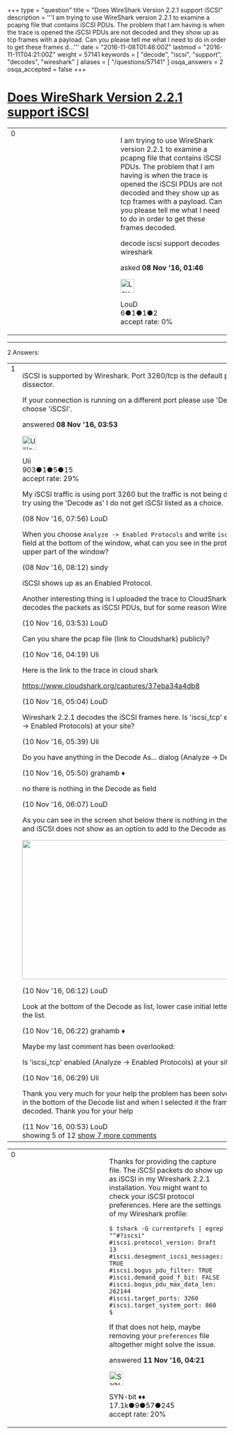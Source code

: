 +++
type = "question"
title = "Does WireShark Version 2.2.1 support iSCSI"
description = '''I am trying to use WireShark version 2.2.1 to examine a pcapng file that contains iSCSI PDUs. The problem that I am having is when the trace is opened the iSCSI PDUs are not decoded and they show up as tcp frames with a payload. Can you please tell me what I need to do in order to get these frames d...'''
date = "2016-11-08T01:46:00Z"
lastmod = "2016-11-11T04:21:00Z"
weight = 57141
keywords = [ "decode", "iscsi", "support", "decodes", "wireshark" ]
aliases = [ "/questions/57141" ]
osqa_answers = 2
osqa_accepted = false
+++

<div class="headNormal">

# [Does WireShark Version 2.2.1 support iSCSI](/questions/57141/does-wireshark-version-221-support-iscsi)

</div>

<div id="main-body">

<div id="askform">

<table id="question-table" style="width:100%;"><colgroup><col style="width: 50%" /><col style="width: 50%" /></colgroup><tbody><tr class="odd"><td style="width: 30px; vertical-align: top"><div class="vote-buttons"><span id="post-57141-upvote" class="ajax-command post-vote up" rel="nofollow" title="I like this post (click again to cancel)"> </span><div id="post-57141-score" class="post-score" title="current number of votes">0</div><span id="post-57141-downvote" class="ajax-command post-vote down" rel="nofollow" title="I dont like this post (click again to cancel)"> </span> <span id="favorite-mark" class="ajax-command favorite-mark" rel="nofollow" title="mark/unmark this question as favorite (click again to cancel)"> </span><div id="favorite-count" class="favorite-count"></div></div></td><td><div id="item-right"><div class="question-body"><p>I am trying to use WireShark version 2.2.1 to examine a pcapng file that contains iSCSI PDUs. The problem that I am having is when the trace is opened the iSCSI PDUs are not decoded and they show up as tcp frames with a payload. Can you please tell me what I need to do in order to get these frames decoded.</p></div><div id="question-tags" class="tags-container tags"><span class="post-tag tag-link-decode" rel="tag" title="see questions tagged &#39;decode&#39;">decode</span> <span class="post-tag tag-link-iscsi" rel="tag" title="see questions tagged &#39;iscsi&#39;">iscsi</span> <span class="post-tag tag-link-support" rel="tag" title="see questions tagged &#39;support&#39;">support</span> <span class="post-tag tag-link-decodes" rel="tag" title="see questions tagged &#39;decodes&#39;">decodes</span> <span class="post-tag tag-link-wireshark" rel="tag" title="see questions tagged &#39;wireshark&#39;">wireshark</span></div><div id="question-controls" class="post-controls"></div><div class="post-update-info-container"><div class="post-update-info post-update-info-user"><p>asked <strong>08 Nov '16, 01:46</strong></p><img src="https://secure.gravatar.com/avatar/b2d0183529e31bcca9461e7348206c16?s=32&amp;d=identicon&amp;r=g" class="gravatar" width="32" height="32" alt="LouD&#39;s gravatar image" /><p><span>LouD</span><br />
<span class="score" title="6 reputation points">6</span><span title="1 badges"><span class="badge1">●</span><span class="badgecount">1</span></span><span title="1 badges"><span class="silver">●</span><span class="badgecount">1</span></span><span title="2 badges"><span class="bronze">●</span><span class="badgecount">2</span></span><br />
<span class="accept_rate" title="Rate of the user&#39;s accepted answers">accept rate:</span> <span title="LouD has no accepted answers">0%</span></p></div></div><div id="comments-container-57141" class="comments-container"></div><div id="comment-tools-57141" class="comment-tools"></div><div class="clear"></div><div id="comment-57141-form-container" class="comment-form-container"></div><div class="clear"></div></div></td></tr></tbody></table>

------------------------------------------------------------------------

<div class="tabBar">

<span id="sort-top"></span>

<div class="headQuestions">

2 Answers:

</div>

</div>

<span id="57147"></span>

<div id="answer-container-57147" class="answer">

<table style="width:100%;"><colgroup><col style="width: 50%" /><col style="width: 50%" /></colgroup><tbody><tr class="odd"><td style="width: 30px; vertical-align: top"><div class="vote-buttons"><span id="post-57147-upvote" class="ajax-command post-vote up" rel="nofollow" title="I like this post (click again to cancel)"> </span><div id="post-57147-score" class="post-score" title="current number of votes">1</div><span id="post-57147-downvote" class="ajax-command post-vote down" rel="nofollow" title="I dont like this post (click again to cancel)"> </span></div></td><td><div class="item-right"><div class="answer-body"><p>iSCSI is supported by Wireshark. Port 3260/tcp is the default port of the dissector.</p><p>If your connection is running on a different port please use 'Decode as' and choose 'iSCSI'.</p></div><div class="answer-controls post-controls"></div><div class="post-update-info-container"><div class="post-update-info post-update-info-user"><p>answered <strong>08 Nov '16, 03:53</strong></p><img src="https://secure.gravatar.com/avatar/11cda2a4be5391632a5b28af1927307b?s=32&amp;d=identicon&amp;r=g" class="gravatar" width="32" height="32" alt="Uli&#39;s gravatar image" /><p><span>Uli</span><br />
<span class="score" title="903 reputation points">903</span><span title="1 badges"><span class="badge1">●</span><span class="badgecount">1</span></span><span title="5 badges"><span class="silver">●</span><span class="badgecount">5</span></span><span title="15 badges"><span class="bronze">●</span><span class="badgecount">15</span></span><br />
<span class="accept_rate" title="Rate of the user&#39;s accepted answers">accept rate:</span> <span title="Uli has 16 accepted answers">29%</span></p></div></div><div id="comments-container-57147" class="comments-container"><span id="57163"></span><div id="comment-57163" class="comment"><div id="post-57163-score" class="comment-score"></div><div class="comment-text"><p>My iSCSI traffic is using port 3260 but the traffic is not being dissected. When I try using the 'Decode as' I do not get iSCSI listed as a choice.</p></div><div id="comment-57163-info" class="comment-info"><span class="comment-age">(08 Nov '16, 07:56)</span> <span class="comment-user userinfo">LouD</span></div></div><span id="57167"></span><div id="comment-57167" class="comment"><div id="post-57167-score" class="comment-score"></div><div class="comment-text"><p>When you choose <code>Analyze -&gt; Enabled Protocols</code> and write <code>iscsi</code> to the <code>Search</code> field at the bottom of the window, what can you see in the protocol list in the upper part of the window?</p></div><div id="comment-57167-info" class="comment-info"><span class="comment-age">(08 Nov '16, 08:12)</span> <span class="comment-user userinfo">sindy</span></div></div><span id="57255"></span><div id="comment-57255" class="comment"><div id="post-57255-score" class="comment-score"></div><div class="comment-text"><p>iSCSI shows up as an Enabled Protocol.</p><p>Another interesting thing is I uploaded the trace to CloudShark and CloudShark decodes the packets as iSCSI PDUs, but for some reason WireShark does not.</p></div><div id="comment-57255-info" class="comment-info"><span class="comment-age">(10 Nov '16, 03:53)</span> <span class="comment-user userinfo">LouD</span></div></div><span id="57257"></span><div id="comment-57257" class="comment"><div id="post-57257-score" class="comment-score"></div><div class="comment-text"><p>Can you share the pcap file (link to Cloudshark) publicly?</p></div><div id="comment-57257-info" class="comment-info"><span class="comment-age">(10 Nov '16, 04:19)</span> <span class="comment-user userinfo">Uli</span></div></div><span id="57258"></span><div id="comment-57258" class="comment"><div id="post-57258-score" class="comment-score"></div><div class="comment-text"><p>Here is the link to the trace in cloud shark</p><p><a href="https://www.cloudshark.org/captures/37eba34a4db8">https://www.cloudshark.org/captures/37eba34a4db8</a></p></div><div id="comment-57258-info" class="comment-info"><span class="comment-age">(10 Nov '16, 05:04)</span> <span class="comment-user userinfo">LouD</span></div></div><span id="57259"></span><div id="comment-57259" class="comment not_top_scorer"><div id="post-57259-score" class="comment-score"></div><div class="comment-text"><p>Wireshark 2.2.1 decodes the iSCSI frames here. Is 'iscsi_tcp' enabled (Analyze -&gt; Enabled Protocols) at your site?</p></div><div id="comment-57259-info" class="comment-info"><span class="comment-age">(10 Nov '16, 05:39)</span> <span class="comment-user userinfo">Uli</span></div></div><span id="57260"></span><div id="comment-57260" class="comment not_top_scorer"><div id="post-57260-score" class="comment-score"></div><div class="comment-text"><p>Do you have anything in the Decode As... dialog (Analyze -&gt; Decode As...)?</p></div><div id="comment-57260-info" class="comment-info"><span class="comment-age">(10 Nov '16, 05:50)</span> <span class="comment-user userinfo">grahamb ♦</span></div></div><span id="57262"></span><div id="comment-57262" class="comment not_top_scorer"><div id="post-57262-score" class="comment-score"></div><div class="comment-text"><p>no there is nothing in the Decode as field</p></div><div id="comment-57262-info" class="comment-info"><span class="comment-age">(10 Nov '16, 06:07)</span> <span class="comment-user userinfo">LouD</span></div></div><span id="57263"></span><div id="comment-57263" class="comment not_top_scorer"><div id="post-57263-score" class="comment-score"></div><div class="comment-text"><p>As you can see in the screen shot below there is nothing in the Decode as field and iSCSI does not show as an option to add to the Decode as field.</p><p><img src="https://osqa-ask.wireshark.org/upfiles/2016_11_10_07_04_27_Greenshot2.PNG" width="600" height="320" /></p></div><div id="comment-57263-info" class="comment-info"><span class="comment-age">(10 Nov '16, 06:12)</span> <span class="comment-user userinfo">LouD</span></div></div><span id="57266"></span><div id="comment-57266" class="comment not_top_scorer"><div id="post-57266-score" class="comment-score"></div><div class="comment-text"><p>Look at the bottom of the Decode as list, lower case initial letters come last in the list.</p></div><div id="comment-57266-info" class="comment-info"><span class="comment-age">(10 Nov '16, 06:22)</span> <span class="comment-user userinfo">grahamb ♦</span></div></div><span id="57268"></span><div id="comment-57268" class="comment not_top_scorer"><div id="post-57268-score" class="comment-score"></div><div class="comment-text"><p>Maybe my last comment has been overlooked:</p><p>Is 'iscsi_tcp' enabled (Analyze -&gt; Enabled Protocols) at your site?</p></div><div id="comment-57268-info" class="comment-info"><span class="comment-age">(10 Nov '16, 06:29)</span> <span class="comment-user userinfo">Uli</span></div></div><span id="57292"></span><div id="comment-57292" class="comment not_top_scorer"><div id="post-57292-score" class="comment-score"></div><div class="comment-text"><p>Thank you very much for your help the problem has been solved. I found iSCSI in the bottom of the Decode list and when I selected it the frames are now decoded. Thank you for your help</p></div><div id="comment-57292-info" class="comment-info"><span class="comment-age">(11 Nov '16, 00:53)</span> <span class="comment-user userinfo">LouD</span></div></div></div><div id="comment-tools-57147" class="comment-tools"><span class="comments-showing"> showing 5 of 12 </span> <a href="#" class="show-all-comments-link">show 7 more comments</a></div><div class="clear"></div><div id="comment-57147-form-container" class="comment-form-container"></div><div class="clear"></div></div></td></tr></tbody></table>

</div>

<span id="57310"></span>

<div id="answer-container-57310" class="answer">

<table style="width:100%;"><colgroup><col style="width: 50%" /><col style="width: 50%" /></colgroup><tbody><tr class="odd"><td style="width: 30px; vertical-align: top"><div class="vote-buttons"><span id="post-57310-upvote" class="ajax-command post-vote up" rel="nofollow" title="I like this post (click again to cancel)"> </span><div id="post-57310-score" class="post-score" title="current number of votes">0</div><span id="post-57310-downvote" class="ajax-command post-vote down" rel="nofollow" title="I dont like this post (click again to cancel)"> </span></div></td><td><div class="item-right"><div class="answer-body"><p>Thanks for providing the capture file. The iSCSI packets do show up as iSCSI in my Wireshark 2.2.1 installation. You might want to check your iSCSI protocol preferences. Here are the settings of my Wireshark profile:</p><pre><code>$ tshark -G currentprefs | egrep &quot;^#?iscsi&quot;
#iscsi.protocol_version: Draft 13
#iscsi.desegment_iscsi_messages: TRUE
#iscsi.bogus_pdu_filter: TRUE
#iscsi.demand_good_f_bit: FALSE
#iscsi.bogus_pdu_max_data_len: 262144
#iscsi.target_ports: 3260
#iscsi.target_system_port: 860
$</code></pre><p>If that does not help, maybe removing your <code>preferences</code> file altogether might solve the issue.</p></div><div class="answer-controls post-controls"></div><div class="post-update-info-container"><div class="post-update-info post-update-info-user"><p>answered <strong>11 Nov '16, 04:21</strong></p><img src="https://secure.gravatar.com/avatar/7901a94d8fdd1f9f47cda9a32fcfa177?s=32&amp;d=identicon&amp;r=g" class="gravatar" width="32" height="32" alt="SYN-bit&#39;s gravatar image" /><p><span>SYN-bit ♦♦</span><br />
<span class="score" title="17094 reputation points"><span>17.1k</span></span><span title="9 badges"><span class="badge1">●</span><span class="badgecount">9</span></span><span title="57 badges"><span class="silver">●</span><span class="badgecount">57</span></span><span title="245 badges"><span class="bronze">●</span><span class="badgecount">245</span></span><br />
<span class="accept_rate" title="Rate of the user&#39;s accepted answers">accept rate:</span> <span title="SYN-bit has 174 accepted answers">20%</span></p></img></div></div><div id="comments-container-57310" class="comments-container"></div><div id="comment-tools-57310" class="comment-tools"></div><div class="clear"></div><div id="comment-57310-form-container" class="comment-form-container"></div><div class="clear"></div></div></td></tr></tbody></table>

</div>

<div class="paginator-container-left">

</div>

</div>

</div>


